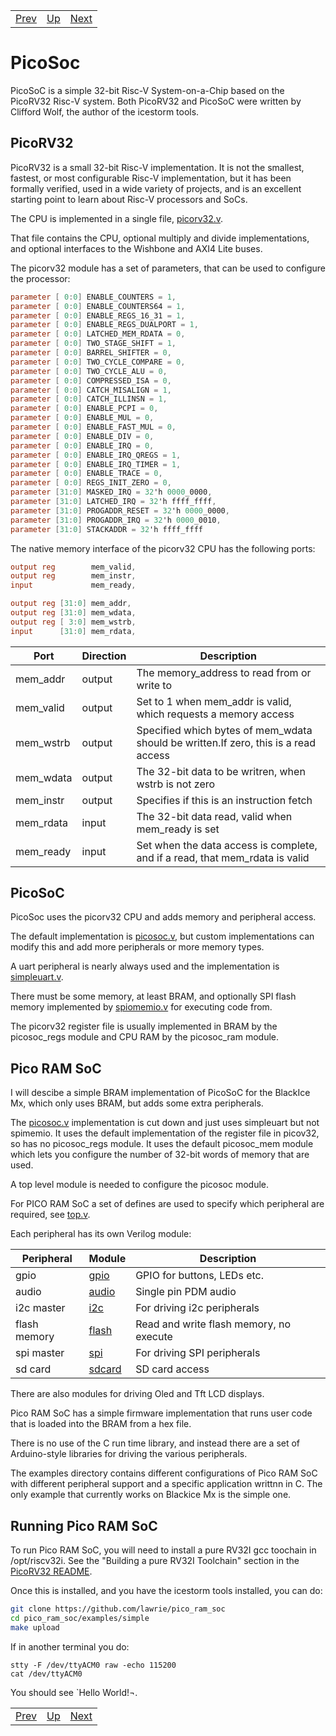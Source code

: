 |                        |                        |                        |
|------------------------|------------------------|------------------------|
|[Prev](../RetroComputing/RetroComputing.html)|[Up](..) |[Next](../BlackSoC/BlackSoC.html)|

# PicoSoc

PicoSoC is a simple 32-bit Risc-V  System-on-a-Chip based on the PicoRV32 Risc-V system. Both PicoRV32 and PicoSoC were written by Clifford Wolf, the author of the icestorm tools.

## PicoRV32

PicoRV32 is a small 32-bit Risc-V implementation. It is not the smallest, fastest, or most configurable Risc-V implementation, but it has been formally verified, used in a wide variety of projects,  and is an excellent starting point to learn about Risc-V processors and SoCs.

The CPU is implemented in a single file, [picorv32.v](https://github.com/cliffordwolf/picorv32/blob/master/picorv32.v).

That file contains the CPU, optional multiply and divide implementations, and optional interfaces to the Wishbone and AXI4 Lite buses.

The picorv32 module has a set of parameters, that can be used to configure the processor:

```verilog
parameter [ 0:0] ENABLE_COUNTERS = 1,
parameter [ 0:0] ENABLE_COUNTERS64 = 1,
parameter [ 0:0] ENABLE_REGS_16_31 = 1,
parameter [ 0:0] ENABLE_REGS_DUALPORT = 1,
parameter [ 0:0] LATCHED_MEM_RDATA = 0,
parameter [ 0:0] TWO_STAGE_SHIFT = 1,
parameter [ 0:0] BARREL_SHIFTER = 0,
parameter [ 0:0] TWO_CYCLE_COMPARE = 0,
parameter [ 0:0] TWO_CYCLE_ALU = 0,
parameter [ 0:0] COMPRESSED_ISA = 0,
parameter [ 0:0] CATCH_MISALIGN = 1,
parameter [ 0:0] CATCH_ILLINSN = 1,
parameter [ 0:0] ENABLE_PCPI = 0,
parameter [ 0:0] ENABLE_MUL = 0,
parameter [ 0:0] ENABLE_FAST_MUL = 0,
parameter [ 0:0] ENABLE_DIV = 0,
parameter [ 0:0] ENABLE_IRQ = 0,
parameter [ 0:0] ENABLE_IRQ_QREGS = 1,
parameter [ 0:0] ENABLE_IRQ_TIMER = 1,
parameter [ 0:0] ENABLE_TRACE = 0,
parameter [ 0:0] REGS_INIT_ZERO = 0,
parameter [31:0] MASKED_IRQ = 32'h 0000_0000,
parameter [31:0] LATCHED_IRQ = 32'h ffff_ffff,
parameter [31:0] PROGADDR_RESET = 32'h 0000_0000,
parameter [31:0] PROGADDR_IRQ = 32'h 0000_0010,
parameter [31:0] STACKADDR = 32'h ffff_ffff
```
  
The native memory interface of the picorv32 CPU has the following ports:
  
```verilog
output reg        mem_valid,
output reg        mem_instr,
input             mem_ready,

output reg [31:0] mem_addr,
output reg [31:0] mem_wdata,
output reg [ 3:0] mem_wstrb,
input      [31:0] mem_rdata,
```
  
| Port | Direction | Description |
|------|-----------|------------ |
|mem_addr|output| The memory_address to read from or write to|
|mem_valid|output| Set to 1 when mem_addr is valid, which requests a memory access|
|mem_wstrb|output| Specified which bytes of mem_wdata should be written.If zero, this is a read access|
|mem_wdata|output| The 32-bit data to be writren, when wstrb is not zero|
|mem_instr|output| Specifies if this is an instruction fetch|
|mem_rdata|input| The 32-bit data read, valid when mem_ready is set|
|mem_ready|input| Set when the data access is complete, and if a read, that mem_rdata is valid|
  
## PicoSoC

PicoSoc uses the picorv32 CPU and adds memory and peripheral access.

The default implementation is [picosoc.v](https://github.com/cliffordwolf/picorv32/blob/master/picosoc/picosoc.v), but custom implementations can modify this and add more peripherals or more memory types.

A uart peripheral is nearly always used and the implementation is [simpleuart.v](https://github.com/cliffordwolf/picorv32/blob/master/picosoc/simpleuart.v).

There must be some memory, at least BRAM, and optionally SPI flash memory implemented by [spiomemio.v](https://github.com/cliffordwolf/picorv32/blob/master/picosoc/spimemio.v) for executing code from.

The picorv32 register file is usually implemented in BRAM by the picosoc_regs module and CPU RAM by the picosoc_ram module.

## Pico RAM SoC

I will descibe a simple BRAM implementation of PicoSoC for the BlackIce Mx, which only uses BRAM, but adds some extra peripherals.

The [picosoc.v](https://github.com/lawrie/pico_ram_soc/blob/master/hdl/picosoc/picosoc.v) implementation is cut down and just uses simpleuart but not spimemio. It uses the default implementation of the register file in picov32, so has no picosoc_regs module. It uses the default picosoc_mem module which lets you configure the number of 32-bit words of memory that are used.

A top level module is needed to configure the picosoc module.

For PICO RAM SoC a set of defines are used to specify which peripheral are required, see [top.v](https://github.com/lawrie/pico_ram_soc/blob/master/hdl/top.v).

Each peripheral has its own Verilog module:

| Peripheral | Module | Description |
|------------|--------|-------------|
|gpio|[gpio](https://github.com/lawrie/pico_ram_soc/blob/master/hdl/picosoc/gpio/gpio.v)| GPIO for buttons, LEDs etc.|
|audio|[audio](https://github.com/lawrie/pico_ram_soc/blob/master/hdl/picosoc/audio/audio.v) | Single pin PDM audio|
|i2c master|[i2c](https://github.com/lawrie/pico_ram_soc/blob/master/hdl/picosoc/i2c/i2c.v) | For driving i2c peripherals|
|flash memory|[flash](https://github.com/lawrie/pico_ram_soc/blob/master/hdl/picosoc/flash_write/flash_write.v)| Read and write flash memory, no execute|
|spi master|[spi](https://github.com/lawrie/pico_ram_soc/blob/master/hdl/picosoc/spi_master/spi_master.v) | For driving SPI peripherals |
|sd card|[sdcard](https://github.com/lawrie/pico_ram_soc/blob/master/hdl/picosoc/sdcard/sdcard.v) | SD card access||

There are also modules for driving Oled and Tft LCD displays.

Pico RAM SoC has a simple firmware implementation that runs user code that is loaded into the BRAM from a hex file.

There is no use of the C run time library, and instead there are a set of Arduino-style libraries for driving the various peripherals.

The examples directory contains different configurations of Pico RAM SoC with different peripheral support and a specific application writtnn in C. The only example that currently works on Blackice Mx is the simple one.


## Running Pico RAM SoC

To run Pico RAM SoC, you will need to install a pure RV32I gcc toochain in /opt/riscv32i. See the "Building a pure RV32I Toolchain" section in the [PicoRV32 README](https://github.com/cliffordwolf/picorv32).

Once this is installed, and you have the icestorm tools installed, you can do:

```sh
git clone https://github.com/lawrie/pico_ram_soc
cd pico_ram_soc/examples/simple
make upload
```

If in another terminal you do:

```
stty -F /dev/ttyACM0 raw -echo 115200
cat /dev/ttyACM0
```

You should see `Hello World!¬.

|                        |                        |                        |
|------------------------|------------------------|------------------------|
|[Prev](../RetroComputing/RetroComputing.html)|[Up](..) |[Next](../BlackSoC/BlackSoC.html)|

